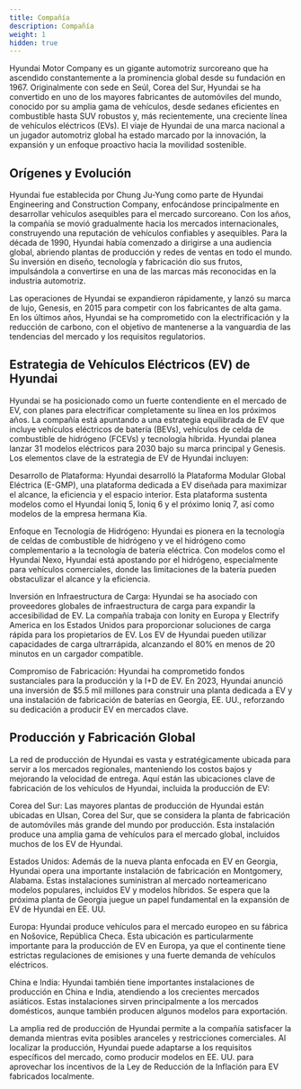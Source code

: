 ```yaml
---
title: Compañía
description: Compañía
weight: 1
hidden: true
---
```


Hyundai Motor Company es un gigante automotriz surcoreano que ha ascendido constantemente a la prominencia global desde su fundación en 1967. Originalmente con sede en Seúl, Corea del Sur, Hyundai se ha convertido en uno de los mayores fabricantes de automóviles del mundo, conocido por su amplia gama de vehículos, desde sedanes eficientes en combustible hasta SUV robustos y, más recientemente, una creciente línea de vehículos eléctricos (EVs). El viaje de Hyundai de una marca nacional a un jugador automotriz global ha estado marcado por la innovación, la expansión y un enfoque proactivo hacia la movilidad sostenible.

## Orígenes y Evolución

Hyundai fue establecida por Chung Ju-Yung como parte de Hyundai Engineering and Construction Company, enfocándose principalmente en desarrollar vehículos asequibles para el mercado surcoreano. Con los años, la compañía se movió gradualmente hacia los mercados internacionales, construyendo una reputación de vehículos confiables y asequibles. Para la década de 1990, Hyundai había comenzado a dirigirse a una audiencia global, abriendo plantas de producción y redes de ventas en todo el mundo. Su inversión en diseño, tecnología y fabricación dio sus frutos, impulsándola a convertirse en una de las marcas más reconocidas en la industria automotriz.

Las operaciones de Hyundai se expandieron rápidamente, y lanzó su marca de lujo, Genesis, en 2015 para competir con los fabricantes de alta gama. En los últimos años, Hyundai se ha comprometido con la electrificación y la reducción de carbono, con el objetivo de mantenerse a la vanguardia de las tendencias del mercado y los requisitos regulatorios.

## Estrategia de Vehículos Eléctricos (EV) de Hyundai

Hyundai se ha posicionado como un fuerte contendiente en el mercado de EV, con planes para electrificar completamente su línea en los próximos años. La compañía está apuntando a una estrategia equilibrada de EV que incluye vehículos eléctricos de batería (BEVs), vehículos de celda de combustible de hidrógeno (FCEVs) y tecnología híbrida. Hyundai planea lanzar 31 modelos eléctricos para 2030 bajo su marca principal y Genesis. Los elementos clave de la estrategia de EV de Hyundai incluyen:

Desarrollo de Plataforma: Hyundai desarrolló la Plataforma Modular Global Eléctrica (E-GMP), una plataforma dedicada a EV diseñada para maximizar el alcance, la eficiencia y el espacio interior. Esta plataforma sustenta modelos como el Hyundai Ioniq 5, Ioniq 6 y el próximo Ioniq 7, así como modelos de la empresa hermana Kia.

Enfoque en Tecnología de Hidrógeno: Hyundai es pionera en la tecnología de celdas de combustible de hidrógeno y ve el hidrógeno como complementario a la tecnología de batería eléctrica. Con modelos como el Hyundai Nexo, Hyundai está apostando por el hidrógeno, especialmente para vehículos comerciales, donde las limitaciones de la batería pueden obstaculizar el alcance y la eficiencia.

Inversión en Infraestructura de Carga: Hyundai se ha asociado con proveedores globales de infraestructura de carga para expandir la accesibilidad de EV. La compañía trabaja con Ionity en Europa y Electrify America en los Estados Unidos para proporcionar soluciones de carga rápida para los propietarios de EV. Los EV de Hyundai pueden utilizar capacidades de carga ultrarrápida, alcanzando el 80% en menos de 20 minutos en un cargador compatible.

Compromiso de Fabricación: Hyundai ha comprometido fondos sustanciales para la producción y la I+D de EV. En 2023, Hyundai anunció una inversión de $5.5 mil millones para construir una planta dedicada a EV y una instalación de fabricación de baterías en Georgia, EE. UU., reforzando su dedicación a producir EV en mercados clave.

## Producción y Fabricación Global

La red de producción de Hyundai es vasta y estratégicamente ubicada para servir a los mercados regionales, manteniendo los costos bajos y mejorando la velocidad de entrega. Aquí están las ubicaciones clave de fabricación de los vehículos de Hyundai, incluida la producción de EV:

Corea del Sur: Las mayores plantas de producción de Hyundai están ubicadas en Ulsan, Corea del Sur, que se considera la planta de fabricación de automóviles más grande del mundo por producción. Esta instalación produce una amplia gama de vehículos para el mercado global, incluidos muchos de los EV de Hyundai.

Estados Unidos: Además de la nueva planta enfocada en EV en Georgia, Hyundai opera una importante instalación de fabricación en Montgomery, Alabama. Estas instalaciones suministran al mercado norteamericano modelos populares, incluidos EV y modelos híbridos. Se espera que la próxima planta de Georgia juegue un papel fundamental en la expansión de EV de Hyundai en EE. UU.

Europa: Hyundai produce vehículos para el mercado europeo en su fábrica en Nošovice, República Checa. Esta ubicación es particularmente importante para la producción de EV en Europa, ya que el continente tiene estrictas regulaciones de emisiones y una fuerte demanda de vehículos eléctricos.

China e India: Hyundai también tiene importantes instalaciones de producción en China e India, atendiendo a los crecientes mercados asiáticos. Estas instalaciones sirven principalmente a los mercados domésticos, aunque también producen algunos modelos para exportación.

La amplia red de producción de Hyundai permite a la compañía satisfacer la demanda mientras evita posibles aranceles y restricciones comerciales. Al localizar la producción, Hyundai puede adaptarse a los requisitos específicos del mercado, como producir modelos en EE. UU. para aprovechar los incentivos de la Ley de Reducción de la Inflación para EV fabricados localmente.